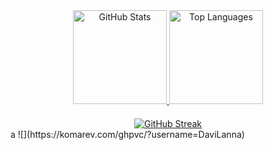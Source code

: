 <div align="center">

  <a href="https://github.com/DaviLanna/github-readme-stats">
    <img src="https://github-readme-stats.vercel.app/api?username=DaviLanna&show_icons=true&locale=pt-BR&theme=dark&rank_icon=github" alt="GitHub Stats" height="150" />
  </a>

  <a href="https://github.com/DaviLanna/github-readme-stats">
    <img src="https://github-readme-stats.vercel.app/api/top-langs/?username=DaviLanna&langs_count=8&theme=dark&locale=pt-BR" alt="Top Languages" height="150" />
  </a>

</div>

<div align="center" style="margin-top: 20px;">
  <a href="https://git.io/streak-stats">
    <img src="https://github-readme-streak-stats.herokuapp.com?user=DaviLanna&theme=dark&locale=pt_BR&card_width=400" alt="GitHub Streak" />
  </a>
</div>
a
![](https://komarev.com/ghpvc/?username=DaviLanna)
